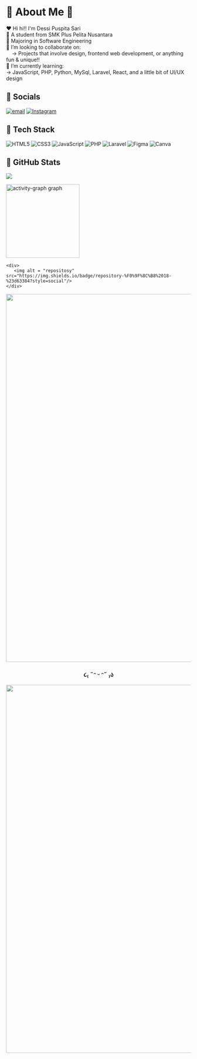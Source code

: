 <div>

  # 🌷 About Me 🌷
❤️ Hi hi!! I'm Dessi Puspita Sari <br>
📍 A student from SMK Plus Pelita Nusantara <br>
🎀 Majoring in Software Engineering <br>
🚨 I’m looking to collaborate on:<br>    → Projects that involve design, frontend web development, or anything fun & unique!! <br>
🧧 I’m currently learning: <br>
    → JavaScript, PHP, Python, MySql, Laravel, React, and a little bit of UI/UX design


## 🌸 Socials
[![email](https://img.shields.io/badge/Email-%23E4405F?logo=gmail&logoColor=white)](mailto:dessipuspita46832@gmail.com)
[![Instagram](https://img.shields.io/badge/Instagram-%23E4405F.svg?logo=Instagram&logoColor=white)](https://instagram.com/dddessi.sj)



## 🩷 Tech Stack
![HTML5](https://img.shields.io/badge/html5-%23E4405F.svg?style=flat&logo=html5&logoColor=white) 
![CSS3](https://img.shields.io/badge/css3-%23E4405F?style=flat&logo=css&logoColor=white)
![JavaScript](https://img.shields.io/badge/javascript-%23E4405F.svg?style=flat&logo=javascript&logoColor=white)
![PHP](https://img.shields.io/badge/php-%23E4405F.svg?style=flat&logo=php&logoColor=white) 
![Laravel](https://img.shields.io/badge/laravel-%23E4405F.svg?style=flat&logo=laravel&logoColor=white) 
![Figma](https://img.shields.io/badge/figma-%23E4405F.svg?style=flat&logo=figma&logoColor=white) 
![Canva](https://img.shields.io/badge/canva-%23E4405F.svg?style=flat&logo=canva&logoColor=white)


## 🌺 GitHub Stats
![](https://github-readme-stats.vercel.app/api/top-langs/?username=strzcy&layout=compact&hide_border=false&theme=default&bg_color=00000000&title_color=d63384&text_color=d63384) <br>

<img src="https://github-readme-activity-graph.vercel.app/graph?username=STRZCY&theme=pink-yoru&radius=16&hide_title=true&area=false" height="200" alt="activity-graph graph" />

    <div> 
       <img alt = "repositosy" src="https://img.shields.io/badge/repository-%F0%9F%8C%B8%2018-%23d63384?style=social"/> 
    </div>
    
</div>

<img src="https://user-images.githubusercontent.com/74038190/212284115-f47cd8ff-2ffb-4b04-b5bf-4d1c14c0247f.gif" width="1000"><br>

### <p align="center"> ૮₍ ˶ᵔ ᵕ ᵔ˶ ₎ა </p>

<img src="https://user-images.githubusercontent.com/74038190/212284115-f47cd8ff-2ffb-4b04-b5bf-4d1c14c0247f.gif" width="1000">


<!-- Proudly created with GPRM ( https://gprm.itsvg.in ) -->
